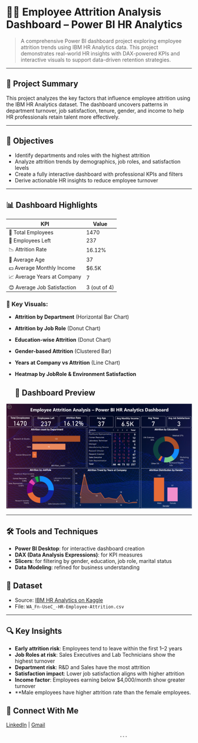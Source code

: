 # 🧑‍💼 Employee Attrition Analysis Dashboard – Power BI HR Analytics

> A comprehensive Power BI dashboard project exploring employee attrition trends using IBM HR Analytics data. This project demonstrates real-world HR insights with DAX-powered KPIs and interactive visuals to support data-driven retention strategies.

---

## 📁 Project Summary

This project analyzes the key factors that influence employee attrition using the IBM HR Analytics dataset. The dashboard uncovers patterns in department turnover, job satisfaction, tenure, gender, and income to help HR professionals retain talent more effectively.

---

## 🎯 Objectives

- Identify departments and roles with the highest attrition
- Analyze attrition trends by demographics, job roles, and satisfaction levels
- Create a fully interactive dashboard with professional KPIs and filters
- Derive actionable HR insights to reduce employee turnover

---

## 📊 Dashboard Highlights

| KPI                            | Value         |
|-------------------------------|---------------|
| 👥 Total Employees             | 1470          |
| 👋 Employees Left              | 237           |
| 📉 Attrition Rate              | 16.12%        |
| 🧓 Average Age                 | 37            |
| 💵 Average Monthly Income      | $6.5K         |
| 📈 Average Years at Company    | 7             |
| 😊 Average Job Satisfaction    | 3 (out of 4)  |

### 📌 Key Visuals:
- **Attrition by Department** (Horizontal Bar Chart)
- **Attrition by Job Role** (Donut Chart)
- **Education-wise Attrition** (Donut Chart)
- **Gender-based Attrition** (Clustered Bar)
- **Years at Company vs Attrition** (Line Chart)
- **Heatmap by JobRole & Environment Satisfaction**

  ## 📸 Dashboard Preview

![Dashboard Screenshot](https://github.com/1-RaNa/HR-Attrition-Analysis-PowerBI/blob/main/Dashboard_Screenshot.png)

---

## 🛠️ Tools and Techniques

- **Power BI Desktop**: for interactive dashboard creation
- **DAX (Data Analysis Expressions)**: for KPI measures
- **Slicers**: for filtering by gender, education, job role, marital status
- **Data Modeling**: refined for business understanding

## 📁 Dataset
- Source: [IBM HR Analytics on Kaggle](https://www.kaggle.com/datasets/pavansubhasht/ibm-hr-analytics-attrition-dataset)
- File: `WA_Fn-UseC_-HR-Employee-Attrition.csv`
---

## 🔍 Key Insights

- **Early attrition risk**: Employees tend to leave within the first 1–2 years
- **Job Roles at risk**: Sales Executives and Lab Technicians show the highest turnover
- **Department risk**: R&D and Sales have the most attrition
- **Satisfaction impact**: Lower job satisfaction aligns with higher attrition
- **Income factor**: Employees earning below $4,000/month show greater turnover
- **Male employees have higher attrition rate than the female employees.


## 🔗 Connect With Me
[LinkedIn](http://www.linkedin.com/in/rana-mondal-b4bb71343) | [Gmail](ranamondal490@gmail.com)

                                               ---


